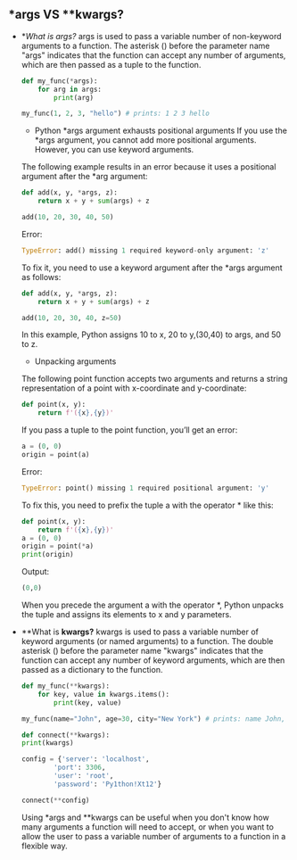 ## *args VS **kwargs?

- **What is *args?**
    args is used to pass a variable number of non-keyword arguments to a function. The asterisk () before the parameter name "args" indicates that the function can accept any number of arguments, which are then passed as a tuple to the function. 
    ```python
    def my_func(*args):
        for arg in args:
            print(arg)

    my_func(1, 2, 3, "hello") # prints: 1 2 3 hello
    ```
    - Python *args argument exhausts positional arguments
    If you use the *args argument, you cannot add more positional arguments. However, you can use keyword arguments.

    The following example results in an error because it uses a positional argument after the *arg argument:
    ```python
    def add(x, y, *args, z):
        return x + y + sum(args) + z

    add(10, 20, 30, 40, 50)
    ```
    Error:
    ```python
    TypeError: add() missing 1 required keyword-only argument: 'z'
    ```
    To fix it, you need to use a keyword argument after the *args argument as follows:
    ```python
    def add(x, y, *args, z):
        return x + y + sum(args) + z

    add(10, 20, 30, 40, z=50)
    ```
    In this example, Python assigns 10 to x, 20 to y,(30,40) to args, and 50 to z.
    - Unpacking arguments

    The following point function accepts two arguments and returns a string representation of a point with x-coordinate and y-coordinate:
    ```python
    def point(x, y):
        return f'({x},{y})'
    ```
    If you pass a tuple to the point function, you’ll get an error:
    ```python
    a = (0, 0)
    origin = point(a)
    ```
    Error:
    ```python
    TypeError: point() missing 1 required positional argument: 'y'
    ```
    To fix this, you need to prefix the tuple a with the operator * like this:
    ```python
    def point(x, y):
        return f'({x},{y})'
    a = (0, 0)
    origin = point(*a)
    print(origin)
    ```
    Output:
    ```python
    (0,0)
    ```
    When you precede the argument a with the operator *, Python unpacks the tuple and assigns its elements to x and y parameters.

- **What is **kwargs?**
    kwargs is used to pass a variable number of keyword arguments (or named arguments) to a function. The double asterisk () before the parameter name "kwargs" indicates that the function can accept any number of keyword arguments, which are then passed as a dictionary to the function.
    ```python
    def my_func(**kwargs):
        for key, value in kwargs.items():
            print(key, value)

    my_func(name="John", age=30, city="New York") # prints: name John, age 30, city New York.

    def connect(**kwargs):
    print(kwargs)

    config = {'server': 'localhost',
            'port': 3306,
            'user': 'root',
            'password': 'Py1thon!Xt12'}

    connect(**config)
    ```
    Using *args and **kwargs can be useful when you don't know how many arguments a function will need to accept, or when you want to allow the user to pass a variable number of arguments to a function in a flexible way.



